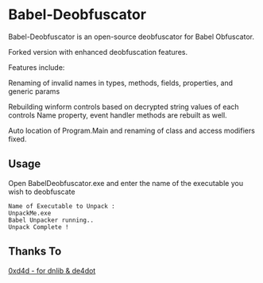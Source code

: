 # Babel-Deobfuscator

Babel-Deobfuscator is an open-source deobfuscator for Babel Obfuscator.

Forked version with enhanced deobfuscation features.

Features include:

Renaming of invalid names in types, methods, fields, properties, and generic params

Rebuilding winform controls based on decrypted string values of each controls Name property, event handler methods are rebuilt as well.

Auto location of Program.Main and renaming of class and access modifiers fixed.


## Usage

Open BabelDeobfuscator.exe and enter the name of the executable you wish to deobfuscate
```
Name of Executable to Unpack :
UnpackMe.exe
Babel Unpacker running..
Unpack Complete !
```

## Thanks To 
[0xd4d - for dnlib & de4dot](https://github.com/0xd4d)
